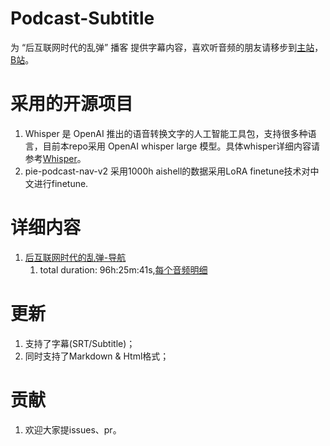 # Podcast-Subtitle

为 “后互联网时代的乱弹” 播客 提供字幕内容，喜欢听音频的朋友请移步到[主站](https://hosting.wavpub.cn/pie/page/)，[B站](https://space.bilibili.com/760331/channel/collectiondetail?sid=276050/)。


# 采用的开源项目

1. Whisper 是 OpenAI 推出的语音转换文字的人工智能工具包，支持很多种语言，目前本repo采用 OpenAI whisper  large 模型。具体whisper详细内容请参考[Whisper](https://github.com/openai/whisper/)。
2. pie-podcast-nav-v2 采用1000h aishell的数据采用LoRA finetune技术对中文进行finetune.

# 详细内容
1. [后互联网时代的乱弹-导航](./pie-podcast-nav-v2.md)
   1. total duration: 96h:25m:41s,[每个音频明细](./pie-srt/duration.csv)

# 更新
1. 支持了字幕(SRT/Subtitle)；
2. 同时支持了Markdown & Html格式；

# 贡献
1. 欢迎大家提issues、pr。

